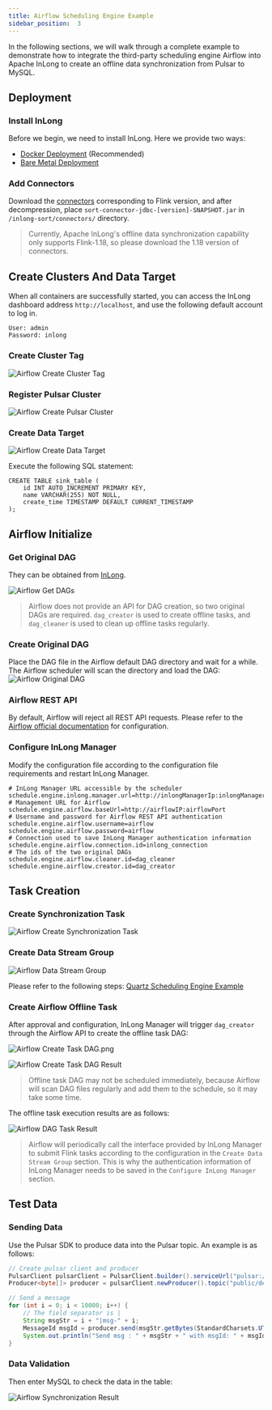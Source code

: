 ```yaml
---
title: Airflow Scheduling Engine Example
sidebar_position:  3
---
```


In the following sections, we will walk through a complete example to demonstrate how to integrate the third-party scheduling engine Airflow into Apache InLong to create an offline data synchronization from Pulsar to MySQL.

## Deployment
### Install InLong

Before we begin, we need to install InLong. Here we provide two ways:
- [Docker Deployment](deployment/docker.md) (Recommended)
- [Bare Metal Deployment](deployment/bare_metal.md)

### Add Connectors

Download the [connectors](https://inlong.apache.org/downloads/) corresponding to Flink version, and after decompression, place `sort-connector-jdbc-[version]-SNAPSHOT.jar` in `/inlong-sort/connectors/` directory.
> Currently, Apache InLong's offline data synchronization capability only supports Flink-1.18, so please download the 1.18 version of connectors.

## Create Clusters And Data Target
When all containers are successfully started, you can access the InLong dashboard address `http://localhost`, and use the following default account to log in.
```
User: admin
Password: inlong
```

### Create Cluster Tag
![Airflow Create Cluster Tag](img/pulsar_mysql/airflow/airflow_create_cluster_tag.png)

### Register Pulsar Cluster

![Airflow Create Pulsar Cluster](img/pulsar_mysql/airflow/airflow_create_pulsar_cluster.png)

### Create Data Target

![Airflow Create Data Target](img/pulsar_mysql/airflow/airflow_create_data_target.png)

Execute the following SQL statement:

```mysql
CREATE TABLE sink_table (
    id INT AUTO_INCREMENT PRIMARY KEY,
    name VARCHAR(255) NOT NULL,
    create_time TIMESTAMP DEFAULT CURRENT_TIMESTAMP
);
```

## Airflow Initialize

### Get Original DAG

They can be obtained from [InLong](https://github.com/apache/inlong).

![Airflow Get DAGs](img/pulsar_mysql/airflow/airflow_get_DAGs.jpg)

> Airflow does not provide an API for DAG creation, so two original DAGs are required. `dag_creator` is used to create offline tasks, and `dag_cleaner` is used to clean up offline tasks regularly.

### Create Original DAG

Place the DAG file in the Airflow default DAG directory and wait for a while. The Airflow scheduler will scan the directory and load the DAG:
![Airflow Original DAG](img/pulsar_mysql/airflow/airflow_original_DAG.png)

### Airflow REST API

By default, Airflow will reject all REST API requests. Please refer to the [Airflow official documentation](https://airflow.apache.org/docs/apache-airflow-providers-fab/stable/auth-manager/api-authentication.html) for configuration.

### Configure InLong Manager

Modify the configuration file according to the configuration file requirements and restart InLong Manager.
```properties
# InLong Manager URL accessible by the scheduler
schedule.engine.inlong.manager.url=http://inlongManagerIp:inlongManagerPort
# Management URL for Airflow
schedule.engine.airflow.baseUrl=http://airflowIP:airflowPort
# Username and password for Airflow REST API authentication
schedule.engine.airflow.username=airflow
schedule.engine.airflow.password=airflow
# Connection used to save InLong Manager authentication information
schedule.engine.airflow.connection.id=inlong_connection
# The ids of the two original DAGs
schedule.engine.airflow.cleaner.id=dag_cleaner
schedule.engine.airflow.creator.id=dag_creator
```

## Task Creation
### Create Synchronization Task

![Airflow Create Synchronization Task](img/pulsar_mysql/airflow/airflow_create_synchronization_task.png)
### Create Data Stream Group
![Airflow Data Stream Group](img/pulsar_mysql/airflow/airflow_data_stream_group.png)

Please refer to the following steps: [Quartz Scheduling Engine Example](./quartz_example.md)
### Create Airflow Offline Task

After approval and configuration, InLong Manager will trigger `dag_creator` through the Airflow API to create the offline task DAG:

![Airflow Create Task DAG.png](img/pulsar_mysql/airflow/airflow_create_task_DAG.png)

![Airflow Create Task DAG Result](img/pulsar_mysql/airflow/airflow_create_task_DAG_result.png)

> Offline task DAG may not be scheduled immediately, because Airflow will scan DAG files regularly and add them to the schedule, so it may take some time.

The offline task execution results are as follows:

![Airflow DAG Task Result](img/pulsar_mysql/airflow/airflow_DAG_task_result.png)

> Airflow will periodically call the interface provided by InLong Manager to submit Flink tasks according to the configuration in the `Create Data Stream Group` section. This is why the authentication information of InLong Manager needs to be saved in the `Configure InLong Manager` section.

## Test Data
### Sending Data

Use the Pulsar SDK to produce data into the Pulsar topic. An example is as follows:

```java
// Create pulsar client and producer
PulsarClient pulsarClient = PulsarClient.builder().serviceUrl("pulsar://localhost:6650").build();
Producer<byte[]> producer = pulsarClient.newProducer().topic("public/default/test").create();

// Send a message
for (int i = 0; i < 10000; i++) {
    // The field separator is |
    String msgStr = i + "|msg-" + i;
    MessageId msgId = producer.send(msgStr.getBytes(StandardCharsets.UTF_8));
    System.out.println("Send msg : " + msgStr + " with msgId: " + msgId);
}
```

### Data Validation

Then enter MySQL to check the data in the table:

![Airflow Synchronization Result](img/pulsar_mysql/airflow/airflow_synchronization_result.png)
